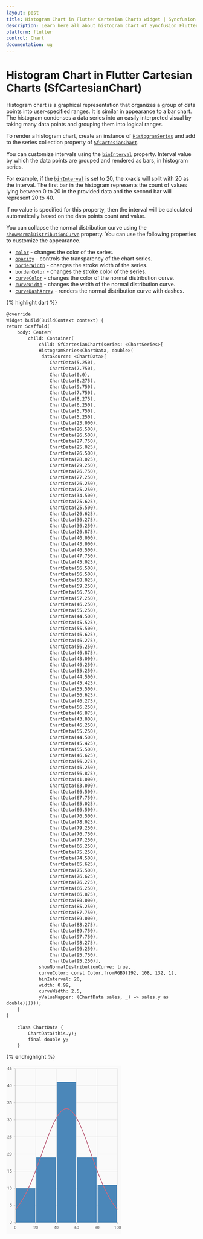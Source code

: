 ```yaml
---
layout: post
title: Histogram Chart in Flutter Cartesian Charts widget | Syncfusion 
description: Learn here all about histogram chart of Syncfusion Flutter Cartesian Charts (SfCartesianChart) widget and more.
platform: flutter
control: Chart
documentation: ug
---
```


# Histogram Chart in Flutter Cartesian Charts (SfCartesianChart)

Histogram chart is a graphical representation that organizes a group of data points into user-specified ranges. It is similar in appearance to a bar chart. The histogram condenses a data series into an easily interpreted visual by taking many data points and grouping them into logical ranges.

To render a histogram chart, create an instance of [`HistogramSeries`](https://pub.dev/documentation/syncfusion_flutter_charts/latest/charts/HistogramSeries-class.html) and add to the series collection property of [`SfCartesianChart`](https://pub.dev/documentation/syncfusion_flutter_charts/latest/charts/SfCartesianChart/SfCartesianChart.html).

You can customize intervals using the [`binInterval`](https://pub.dev/documentation/syncfusion_flutter_charts/latest/charts/HistogramSeries/binInterval.html) property. Interval value by which the data points are grouped and rendered as bars, in histogram series.

For example, if the [`binInterval`](https://pub.dev/documentation/syncfusion_flutter_charts/latest/charts/HistogramSeries/binInterval.html) is set to 20, the x-axis will split with 20 as the interval. The first bar in the histogram represents the count of values lying between 0 to 20 in the provided data and the second bar will represent 20 to 40.

If no value is specified for this property, then the interval will be calculated automatically based on the data points count and value.

You can collapse the normal distribution curve using the [`showNormalDistributionCurve`](https://pub.dev/documentation/syncfusion_flutter_charts/latest/charts/HistogramSeries/showNormalDistributionCurve.html) property. You can use the following properties to customize the appearance.

* [`color`](https://pub.dev/documentation/syncfusion_flutter_charts/latest/charts/CartesianSeries/color.html) - changes the color of the series.
* [`opacity`](https://pub.dev/documentation/syncfusion_flutter_charts/latest/charts/CartesianSeries/opacity.html) - controls the transparency of the chart series.
* [`borderWidth`](https://pub.dev/documentation/syncfusion_flutter_charts/latest/charts/CartesianSeries/borderWidth.html) - changes the stroke width of the series.
* [`borderColor`](https://pub.dev/documentation/syncfusion_flutter_charts/latest/charts/CartesianSeries/borderColor.html) - changes the stroke color of the series.
* [`curveColor`](https://pub.dev/documentation/syncfusion_flutter_charts/latest/charts/HistogramSeries/curveColor.html) - changes the color of the normal distribution curve.
* [`curveWidth`](https://pub.dev/documentation/syncfusion_flutter_charts/latest/charts/HistogramSeries/curveWidth.html) - changes the width of the normal distribution curve.
* [`curveDashArray`](https://pub.dev/documentation/syncfusion_flutter_charts/latest/charts/HistogramSeries/curveDashArray.html) - renders the normal distribution curve  with dashes.

{% highlight dart %} 

    @override
    Widget build(BuildContext context) {
    return Scaffold(
        body: Center(
            child: Container(
                child: SfCartesianChart(series: <ChartSeries>[
                HistogramSeries<ChartData, double>(
                 dataSource: <ChartData>[
                    ChartData(5.250),
                    ChartData(7.750),
                    ChartData(0.0),
                    ChartData(8.275),
                    ChartData(9.750),
                    ChartData(7.750),
                    ChartData(8.275),
                    ChartData(6.250),
                    ChartData(5.750),
                    ChartData(5.250),
                    ChartData(23.000),
                    ChartData(26.500),
                    ChartData(26.500),
                    ChartData(27.750),
                    ChartData(25.025),
                    ChartData(26.500),
                    ChartData(28.025),
                    ChartData(29.250),
                    ChartData(26.750),
                    ChartData(27.250),
                    ChartData(26.250),
                    ChartData(25.250),
                    ChartData(34.500),
                    ChartData(25.625),
                    ChartData(25.500),
                    ChartData(26.625),
                    ChartData(36.275),
                    ChartData(36.250),
                    ChartData(26.875),
                    ChartData(40.000),
                    ChartData(43.000),
                    ChartData(46.500),
                    ChartData(47.750),
                    ChartData(45.025),
                    ChartData(56.500),
                    ChartData(56.500),
                    ChartData(58.025),
                    ChartData(59.250),
                    ChartData(56.750),
                    ChartData(57.250),
                    ChartData(46.250),
                    ChartData(55.250),
                    ChartData(44.500),
                    ChartData(45.525),
                    ChartData(55.500),
                    ChartData(46.625),
                    ChartData(46.275),
                    ChartData(56.250),
                    ChartData(46.875),
                    ChartData(43.000),
                    ChartData(46.250),
                    ChartData(55.250),
                    ChartData(44.500),
                    ChartData(45.425),
                    ChartData(55.500),
                    ChartData(56.625),
                    ChartData(46.275),
                    ChartData(56.250),
                    ChartData(46.875),
                    ChartData(43.000),
                    ChartData(46.250),
                    ChartData(55.250),
                    ChartData(44.500),
                    ChartData(45.425),
                    ChartData(55.500),
                    ChartData(46.625),
                    ChartData(56.275),
                    ChartData(46.250),
                    ChartData(56.875),
                    ChartData(41.000),
                    ChartData(63.000),
                    ChartData(66.500),
                    ChartData(67.750),
                    ChartData(65.025),
                    ChartData(66.500),
                    ChartData(76.500),
                    ChartData(78.025),
                    ChartData(79.250),
                    ChartData(76.750),
                    ChartData(77.250),
                    ChartData(66.250),
                    ChartData(75.250),
                    ChartData(74.500),
                    ChartData(65.625),
                    ChartData(75.500),
                    ChartData(76.625),
                    ChartData(76.275),
                    ChartData(66.250),
                    ChartData(66.875),
                    ChartData(80.000),
                    ChartData(85.250),
                    ChartData(87.750),
                    ChartData(89.000),
                    ChartData(88.275),
                    ChartData(89.750),
                    ChartData(97.750),
                    ChartData(98.275),
                    ChartData(96.250),
                    ChartData(95.750),
                    ChartData(95.250)],
                showNormalDistributionCurve: true,
                curveColor: const Color.fromRGBO(192, 108, 132, 1),
                binInterval: 20,
                width: 0.99,
                curveWidth: 2.5,
                yValueMapper: (ChartData sales, _) => sales.y as double)]))));
        }
    }

        class ChartData {
            ChartData(this.y);
            final double y;
        }

{% endhighlight %}

![histogram chart](cartesian-chart-types-images/Histogram.png)
